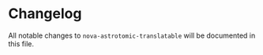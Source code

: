 # Changelog

All notable changes to `nova-astrotomic-translatable` will be documented in this file.
